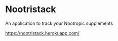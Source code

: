 # Nootristack

An application to track your Nootropic supplements

https://nootristack.herokuapp.com/
